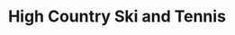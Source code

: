 ---
title: "High Country Ski and Tennis"
url: /livingston/high-country-ski-and-tennis/
shop: sports
---